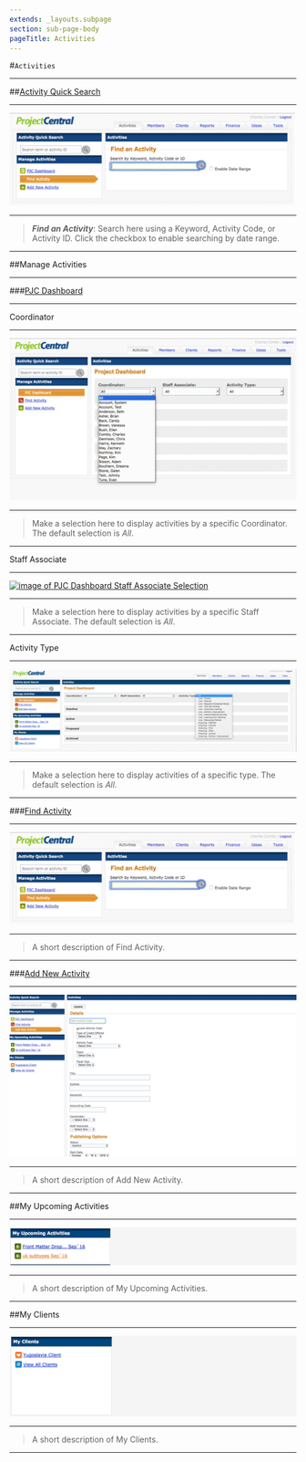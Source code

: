 ```yaml
---
extends: _layouts.subpage
section: sub-page-body
pageTitle: Activities
---
```


#`Activities`

---

##[Activity Quick Search](/activity-dialog)

---

[![image of Activity Quick Search](../img/activity/FindActivity.png)](/activity-dialog)

---
>**_Find an Activity_**: Search here using a Keyword, Activity Code, or Activity ID. 
>Click the checkbox to enable searching by date range.

---

##Manage Activities

---

###[PJC Dashboard](/activity-dialog)

---

Coordinator

---

[![image of PJC Dashboard Coordinator Selection](../img/activity/PJCDashboardCoordinator.png)](/activity-dialog)

---

>Make a selection here to display activities by a specific Coordinator. The
>default selection is *All*.

---

Staff Associate

---

[![image of PJC Dashboard Staff Associate Selection](../img/activity/PJCDashStaffAssoc.png)](/activity-dialog)

---

>Make a selection here to display activities by a specific Staff Associate. The
>default selection is *All*.

---

Activity Type

---

[![image of PJC Dashboard Activity Type Selection](../img/activity/PJCDashActivityType.png)](/activity-dialog)

---

>Make a selection here to display activities of a specific type. The
>default selection is *All*.

---

###[Find Activity](/activity-dialog)

---

[![image of Find Activity](../img/activity/FindActivity.png)](/activity-dialog)

---

>A short description of Find Activity.

---

###[Add New Activity](/activity-dialog)

---

[![image of Add New Activity](../img/activity/AddNewActivity.png)](/activity-dialog)

---

>A short description of Add New Activity.

---

##My Upcoming Activities

---

[![image of My Upcoming Activities](../img/activity/MyUpcomingActivities.png)](/activity-dialog)

---

>A short description of My Upcoming Activities.

---

##My Clients

---

[![image of My Clients](../img/activity/MyClients.png)](/activity-dialog)

---

>A short description of My Clients.

---
